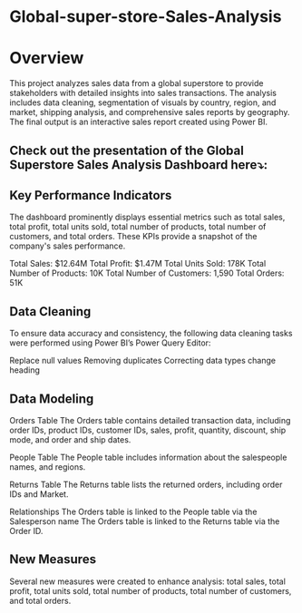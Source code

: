 # Global-super-store-Sales-Analysis

# Overview
This project analyzes sales data from a global superstore to provide stakeholders with detailed insights into sales transactions. The analysis includes data cleaning, segmentation of visuals by country, region, and market, shipping analysis, and comprehensive sales reports by geography. The final output is an interactive sales report created using Power BI.

## Check out the presentation of the Global Superstore Sales Analysis Dashboard here⤵:


## Key Performance Indicators

The dashboard prominently displays essential metrics such as total sales, total profit, total units sold, total number of products, total number of customers, and total orders. These KPIs provide a snapshot of the company's sales performance.

Total Sales: $12.64M
Total Profit: $1.47M
Total Units Sold: 178K
Total Number of Products: 10K
Total Number of Customers: 1,590
Total Orders: 51K

## Data Cleaning
To ensure data accuracy and consistency, the following data cleaning tasks were performed using Power BI’s Power Query Editor:

Replace null values
Removing duplicates
Correcting data types
change heading

## Data Modeling
Orders Table
The Orders table contains detailed transaction data, including order IDs, product IDs, customer IDs, sales, profit, quantity, discount, ship mode, and order and ship dates.

People Table
The People table includes information about the salespeople names, and regions.

Returns Table
The Returns table lists the returned orders, including order IDs and Market.

Relationships
The Orders table is linked to the People table via the Salesperson name
The Orders table is linked to the Returns table via the Order ID.

## New Measures
Several new measures were created to enhance analysis:
total sales, total profit, total units sold, total number of products, total number of customers, and total orders.
